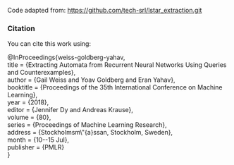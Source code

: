 Code adapted from: https://github.com/tech-srl/lstar_extraction.git

### Citation
You can cite this work using:

@InProceedings{weiss-goldberg-yahav,  
  title = 	 {Extracting Automata from Recurrent Neural Networks Using Queries and Counterexamples},  
  author = 	 {Gail Weiss and Yoav Goldberg and Eran Yahav},  
  booktitle = 	 {Proceedings of the 35th International Conference on Machine Learning},  
  year = 	 {2018},  
  editor = 	 {Jennifer Dy and Andreas Krause},  
  volume = 	 {80},  
  series = 	 {Proceedings of Machine Learning Research},  
  address = 	 {Stockholmsm\\"{a}ssan, Stockholm, Sweden},  
  month = 	 {10--15 Jul},  
  publisher = 	 {PMLR}  
}